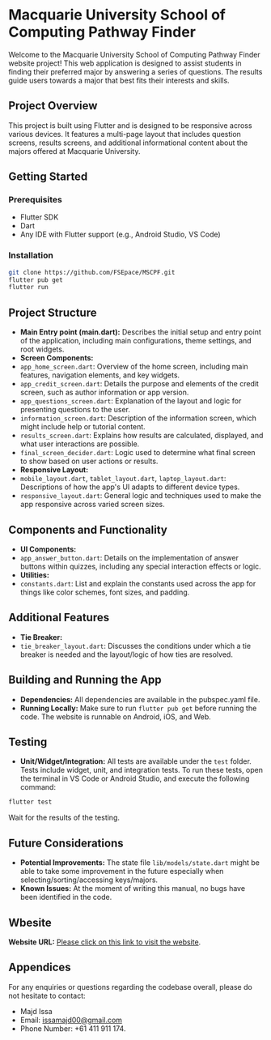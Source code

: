 # Macquarie University School of Computing Pathway Finder

Welcome to the Macquarie University School of Computing Pathway Finder website project! This web application is designed to assist students in finding their preferred major by answering a series of questions. The results guide users towards a major that best fits their interests and skills.

## Project Overview

This project is built using Flutter and is designed to be responsive across various devices. It features a multi-page layout that includes question screens, results screens, and additional informational content about the majors offered at Macquarie University.

## Getting Started

### Prerequisites

- Flutter SDK
- Dart
- Any IDE with Flutter support (e.g., Android Studio, VS Code)

### Installation
```bash
git clone https://github.com/FSEpace/MSCPF.git
flutter pub get
flutter run
```   


## Project Structure

- **Main Entry point (main.dart):** Describes the initial setup and entry point of the application, including main configurations, theme settings, and root widgets.
- **Screen Components:**
- `app_home_screen.dart`: Overview of the home screen, including main features, navigation elements, and key widgets.
- `app_credit_screen.dart`: Details the purpose and elements of the credit screen, such as author information or app version.
- `app_questions_screen.dart`: Explanation of the layout and logic for presenting questions to the user.
- `information_screen.dart`: Description of the information screen, which might include help or tutorial content.
- `results_screen.dart`: Explains how results are calculated, displayed, and what user interactions are possible.
- `final_screen_decider.dart`: Logic used to determine what final screen to show based on user actions or results.
- **Responsive Layout:**
- `mobile_layout.dart`, `tablet_layout.dart`, `laptop_layout.dart`: Descriptions of how the app's UI adapts to different device types.
- `responsive_layout.dart`: General logic and techniques used to make the app responsive across varied screen sizes.

## Components and Functionality

- **UI Components:**
- `app_answer_button.dart`: Details on the implementation of answer buttons within quizzes, including any special interaction effects or logic.
- **Utilities:**
- `constants.dart`: List and explain the constants used across the app for things like color schemes, font sizes, and padding.

## Additional Features

- **Tie Breaker:**
- `tie_breaker_layout.dart`: Discusses the conditions under which a tie breaker is needed and the layout/logic of how ties are resolved.

## Building and Running the App

- **Dependencies:** All dependencies are available in the pubspec.yaml file.
- **Running Locally:** Make sure to run `flutter pub get` before running the code. The website is runnable on Android, iOS, and Web.

## Testing

- **Unit/Widget/Integration:** All tests are available under the `test` folder. Tests include widget, unit, and integration tests. To run these tests, open the terminal in VS Code or Android Studio, and execute the following command:

```bash
flutter test
```

Wait for the results of the testing.

## Future Considerations

- **Potential Improvements:** The state file `lib/models/state.dart` might be able to take some improvement in the future especially when selecting/sorting/accessing keys/majors.
- **Known Issues:** At the moment of writing this manual, no bugs have been identified in the code.

## Wbesite

**Website URL:** [Please click on this link to visit the website](https://mscpf-16ea7.web.app).

## Appendices

For any enquiries or questions regarding the codebase overall, please do not hesitate to contact:
- Majd Issa
- Email: issamajd00@gmail.com
- Phone Number: +61 411 911 174.
